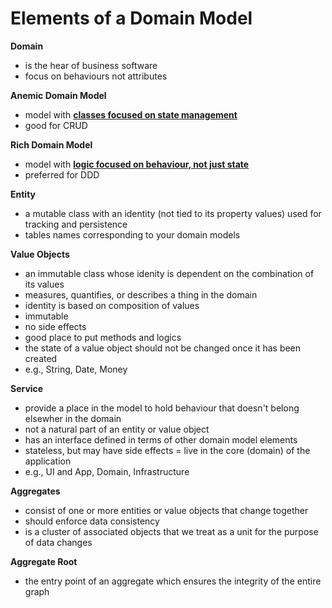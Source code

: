 # Elements of a Domain Model

**Domain**
- is the hear of business software
- focus on behaviours not attributes

**Anemic Domain Model**
- model with <ins>**classes focused on state management**</ins>
- good for CRUD

**Rich Domain Model**
- model with <ins>**logic focused on behaviour, not just state**</ins>
- preferred for DDD

**Entity**
- a mutable class with an identity (not tied to its property values) used for tracking and persistence
- tables names corresponding to your domain models

**Value Objects**
- an immutable class whose idenity is dependent on the combination of its values
- measures, quantifies, or describes a thing in the domain
- identity is based on composition of values
- immutable
- no side effects
- good place to put methods and logics
- the state of a value object should not be changed once it has been created
- e.g., String, Date, Money

**Service**
- provide a place in the model to hold behaviour that doesn't belong elsewher in the domain
- not a natural part of an entity or value object
- has an interface defined in terms of other domain model elements
- stateless, but may have side effects
= live in the core (domain) of the application
- e.g., UI and App, Domain, Infrastructure

**Aggregates**
- consist of one or more entities or value objects that change together
- should enforce data consistency
- is a cluster of associated objects that we treat as a unit for the purpose of data changes

**Aggregate Root**
- the entry point of an aggregate which ensures the integrity of the entire graph